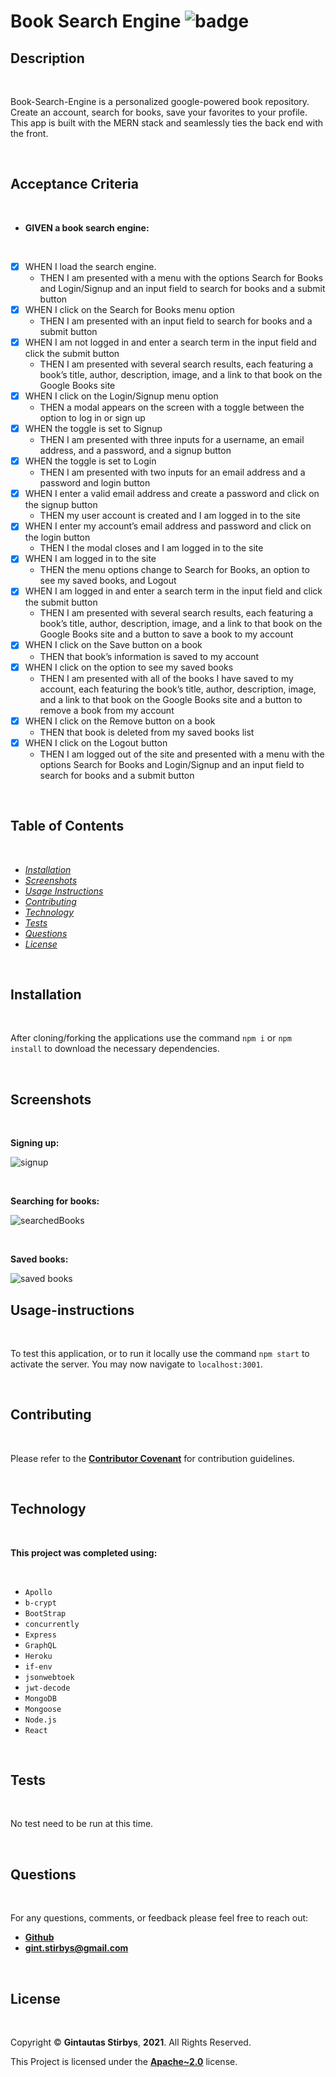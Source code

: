 # Book Search Engine ![badge](https://img.shields.io/badge/License-Apache~2.0-brightgreen.svg)  
 

## Description

<br>

Book-Search-Engine is a personalized google-powered book repository.  Create an account, search for books, save your favorites to your profile.  This app is built with the MERN stack and seamlessly ties the back end with the front.  

<br>

## Acceptance Criteria

<br>

- **GIVEN a book search engine:**

<br>

- [x] WHEN I load the search engine.
    - THEN I am presented with a menu with the options Search for Books and Login/Signup and an input field to search for books and a submit button
- [x] WHEN I click on the Search for Books menu option
    - THEN I am presented with an input field to search for books and a submit button
- [x] WHEN I am not logged in and enter a search term in the input field and click the submit button
    - THEN I am presented with several search results, each featuring a book’s title, author, description, image, and a link to that book on the Google Books site
- [x] WHEN I click on the Login/Signup menu option
    - THEN a modal appears on the screen with a toggle between the option to log in or sign up
- [x] WHEN the toggle is set to Signup
    - THEN I am presented with three inputs for a username, an email address, and a password, and a signup button
- [x] WHEN the toggle is set to Login
    - THEN I am presented with two inputs for an email address and a password and login button
- [x] WHEN I enter a valid email address and create a password and click on the signup button
    - THEN my user account is created and I am logged in to the site
- [x] WHEN I enter my account’s email address and password and click on the login button
    - THEN I the modal closes and I am logged in to the site
- [x] WHEN I am logged in to the site
    - THEN the menu options change to Search for Books, an option to see my saved books, and Logout
- [x] WHEN I am logged in and enter a search term in the input field and click the submit button
    - THEN I am presented with several search results, each featuring a book’s title, author, description, image, and a link to that book on the Google Books site and a button to save a book to my account
- [x] WHEN I click on the Save button on a book
    - THEN that book’s information is saved to my account
- [x] WHEN I click on the option to see my saved books
    - THEN I am presented with all of the books I have saved to my account, each featuring the book’s title, author, description, image, and a link to that book on the Google Books site and a button to remove a book from my account
- [x] WHEN I click on the Remove button on a book
    - THEN that book is deleted from my saved books list
- [x] WHEN I click on the Logout button 
    - THEN I am logged out of the site and presented with a menu with the options Search for Books and Login/Signup and an input field to search for books and a submit button  

<br>

## **Table of Contents**

<br>

* *[Installation](#installation)*
* *[Screenshots](#screenshots)*
* *[Usage Instructions](#usage-instructions)*
* *[Contributing](#contributing)*
* *[Technology](#technology)*
* *[Tests](#tests)*
* *[Questions](#questions)*
* *[License](#license)*

<br>

## **Installation**

<br>

After cloning/forking the applications use the command `npm i` or `npm install` to download the necessary dependencies.

<br>

## **Screenshots**

<br>

**Signing up:**

![signup](client/src/assets/images/booksearchsignup.png)

<br>

**Searching for books:**

![searchedBooks](client/src/assets/images/booksearchbooksearch.png)

<br>

**Saved books:**

![saved books](client/src/assets/images/booksearchsavedbooks.png)

## **Usage-instructions**

<br>

To test this application, or to run it locally use the command `npm start` to activate the server.  You may now navigate to `localhost:3001`.   

<br>

## **Contributing**

<br>

Please refer to the **[Contributor Covenant](https://www.contributor-covenant.org/)** for contribution guidelines.

<br>

## **Technology**

<br>

**This project was completed using:** 

<br>

- `Apollo`
- `b-crypt`
- `BootStrap`
- `concurrently`
- `Express`
- `GraphQL`
- `Heroku`
- `if-env`
- `jsonwebtoek`
- `jwt-decode`
- `MongoDB`
- `Mongoose`
- `Node.js`
- `React`

<br>

## **Tests**  

<br>

No test need to be run at this time. 

<br>

## **Questions**

<br>

For any questions, comments, or feedback please feel free to reach out: <br>
- **[Github](https://github.com/gintstir)** 
- **<gint.stirbys@gmail.com>**

<br>

## **License** 

<br>

Copyright © **Gintautas Stirbys**, **2021**.  All Rights Reserved.

This Project is licensed under the **[Apache~2.0](https://www.apache.org/licenses/LICENSE-2.0)** license.



